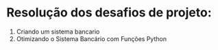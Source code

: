 # Resolução dos desafios de projeto: 

1. Criando um sistema bancario
1. Otimizando o Sistema Bancário com Funções Python
